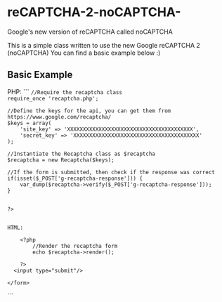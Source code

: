 reCAPTCHA-2-noCAPTCHA-
======================

Google's new version of reCAPTCHA called noCAPTCHA
<br>
<p>
This is a simple class written to use the new Google reCAPTCHA 2 (noCAPTCHA)
You can find a basic example below :)
</p>
<h2>Basic Example</h2>
PHP:
```
	<?php
	
	//Require the recaptcha class
	require_once 'recaptcha.php';
	
	//Define the keys for the api, you can get them from https://www.google.com/recaptcha/
	$keys = array(
		'site_key' => 'XXXXXXXXXXXXXXXXXXXXXXXXXXXXXXXXXXXXXXXX',
		'secret_key' => 'XXXXXXXXXXXXXXXXXXXXXXXXXXXXXXXXXXXXXXXX'
	);
	
	//Instantiate the Recaptcha class as $recaptcha
	$recaptcha = new Recaptcha($keys);
	
	//If the form is submitted, then check if the response was correct
	if(isset($_POST['g-recaptcha-response'])) {
		var_dump($recaptcha->verify($_POST['g-recaptcha-response']));
	}
	
	
	?>

```

HTML:

```
<!DOCTYPE html>
<html>
<head>
	<title>reCAPTCHA 2 Example</title>
</head>
<body>
	<form action="" method="post">
		
		<?php 
			//Render the recaptcha form
			echo $recaptcha->render(); 
		
		?>
	  <input type="submit"/>
	  
	</form>
</body>
```